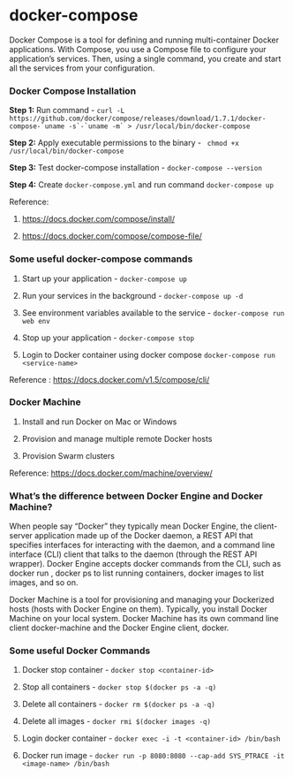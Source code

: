 # docker-compose

Docker Compose is a tool for defining and running multi-container Docker applications. With Compose, you use a Compose file to configure your application’s services. Then, using a single command, you create and start all the services from your configuration.

### Docker Compose Installation

**Step 1:** Run command - ``` curl -L https://github.com/docker/compose/releases/download/1.7.1/docker-compose-`uname -s`-`uname -m` > /usr/local/bin/docker-compose ```

**Step 2:** Apply executable permissions to the binary - ``` chmod +x /usr/local/bin/docker-compose```

**Step 3:** Test docker-compose installation -  ``` docker-compose --version ```

**Step 4:** Create `docker-compose.yml` and run command `docker-compose up`

Reference:

1. https://docs.docker.com/compose/install/

2. https://docs.docker.com/compose/compose-file/


### Some useful docker-compose commands

1. Start up your application - ```docker-compose up ```

2. Run your services in the background - ```docker-compose up -d ```

3. See environment variables available to the service - ``` docker-compose run web env ```

4. Stop up your application -  ```docker-compose stop```

5. Login to Docker container using docker compose `docker-compose run <service-name>`

Reference : https://docs.docker.com/v1.5/compose/cli/


### Docker Machine

1. Install and run Docker on Mac or Windows

2. Provision and manage multiple remote Docker hosts

3. Provision Swarm clusters

Reference: https://docs.docker.com/machine/overview/


### What’s the difference between Docker Engine and Docker Machine?

When people say “Docker” they typically mean Docker Engine, the client-server application made up of the Docker daemon, a REST API that specifies interfaces for interacting with the daemon, and a command line interface (CLI) client that talks to the daemon (through the REST API wrapper). Docker Engine accepts docker commands from the CLI, such as docker run <image>, docker ps to list running containers, docker images to list images, and so on.


Docker Machine is a tool for provisioning and managing your Dockerized hosts (hosts with Docker Engine on them). Typically, you install Docker Machine on your local system. Docker Machine has its own command line client docker-machine and the Docker Engine client, docker.


### Some useful Docker Commands

1. Docker stop container - ```docker stop <container-id>```

2. Stop all containers - ```docker stop $(docker ps -a -q)```

3. Delete all containers - ```docker rm $(docker ps -a -q)```

4. Delete all images - ```docker rmi $(docker images -q)```

5. Login docker container - ```docker exec -i -t <container-id> /bin/bash```

6. Docker run image - ```docker run -p 8080:8080 --cap-add SYS_PTRACE -it <image-name> /bin/bash```
